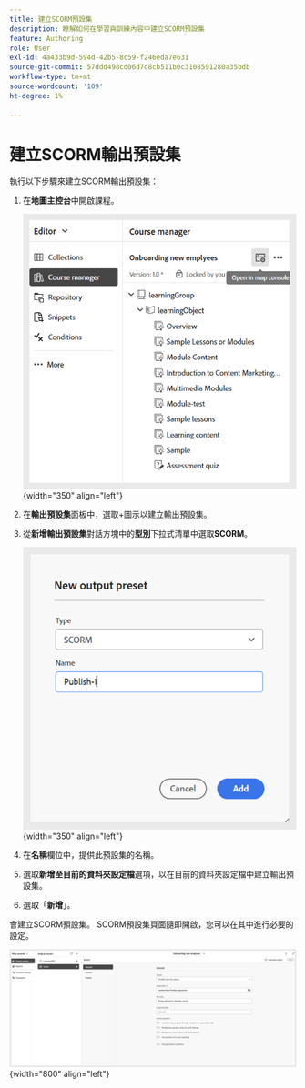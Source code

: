 ```yaml
---
title: 建立SCORM預設集
description: 瞭解如何在學習與訓練內容中建立SCORM預設集
feature: Authoring
role: User
exl-id: 4a433b9d-594d-42b5-8c59-f246eda7e631
source-git-commit: 57ddd498cd06d7d8cb511b0c3108591280a35bdb
workflow-type: tm+mt
source-wordcount: '109'
ht-degree: 1%

---
```


# 建立SCORM輸出預設集

執行以下步驟來建立SCORM輸出預設集：

1. 在&#x200B;**地圖主控台**&#x200B;中開啟課程。

   ![](assets/open-in-map-console.png){width="350" align="left"}

1. 在&#x200B;**輸出預設集**&#x200B;面板中，選取+圖示以建立輸出預設集。
1. 從&#x200B;**新增輸出預設集**&#x200B;對話方塊中的&#x200B;**型別**&#x200B;下拉式清單中選取&#x200B;**SCORM**。

   ![](assets/scorm-preset.png){width="350" align="left"}

1. 在&#x200B;**名稱**&#x200B;欄位中，提供此預設集的名稱。
1. 選取&#x200B;**新增至目前的資料夾設定檔**&#x200B;選項，以在目前的資料夾設定檔中建立輸出預設集。
1. 選取「**新增**」。

會建立SCORM預設集。 SCORM預設集頁面隨即開啟，您可以在其中進行必要的設定。

![](assets/scorm-output-preset.png){width="800" align="left"}